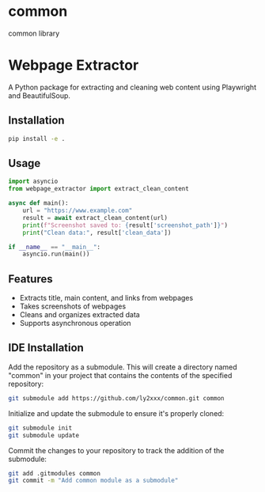 # common
common library

# Webpage Extractor

A Python package for extracting and cleaning web content using Playwright and BeautifulSoup.

## Installation

```bash
pip install -e .
```

## Usage

```python
import asyncio
from webpage_extractor import extract_clean_content

async def main():
    url = "https://www.example.com"
    result = await extract_clean_content(url)
    print(f"Screenshot saved to: {result['screenshot_path']}")
    print("Clean data:", result['clean_data'])

if __name__ == "__main__":
    asyncio.run(main())
```

## Features

- Extracts title, main content, and links from webpages
- Takes screenshots of webpages
- Cleans and organizes extracted data
- Supports asynchronous operation
<!-- ```

With these changes, you've now:
1. Created a centralized module structure with `webpage_extractor`
2. Moved the extraction functionality to this module
3. Updated the imports in the Streamlit app
4. Created proper package files (setup.py, requirements.txt, README.md)

To install and use this package, you would run:

```bash
pip install -e . -->

## IDE Installation
Add the repository as a submodule. This will create a directory named "common" in your project that contains the contents of the specified repository:
```bash
git submodule add https://github.com/ly2xxx/common.git common
```

Initialize and update the submodule to ensure it's properly cloned:
```bash
git submodule init
git submodule update
```

Commit the changes to your repository to track the addition of the submodule:
```bash
git add .gitmodules common
git commit -m "Add common module as a submodule"
```
